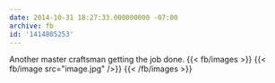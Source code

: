 ```yaml
---
date: 2014-10-31 18:27:33.000000000 -07:00
archive: fb
id: '1414805253'
---
```


Another master craftsman getting the job done.
{{< fb/images >}}
{{< fb/image src="image.jpg" />}}
{{< /fb/images >}}

